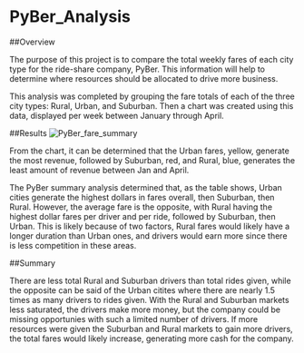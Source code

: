 # PyBer_Analysis

##Overview 

The purpose of this project is to compare the total weekly fares of each city type for the ride-share company, PyBer. This information will help to determine where resources should be allocated to drive more business.

This analysis was completed by grouping the fare totals of each of the three city types: Rural, Urban, and Suburban. Then a chart was created using this data, displayed per week between January through April.

##Results
![PyBer_fare_summary](https://user-images.githubusercontent.com/78892035/113493238-9381ae00-94ab-11eb-921d-ea96e4db93cc.png)


From the chart, it can be determined that the Urban fares, yellow, generate the most revenue, followed by Suburban, red, and Rural, blue, generates the least amount of revenue between Jan and April.

The PyBer summary analysis determined that, as the table shows, Urban cities generate the highest dollars in fares overall, then Suburban, then Rural. However, the average fare is the opposite, with Rural having the highest dollar fares per driver and per ride, followed by Suburban, then Urban. This is likely because of two factors, Rural fares would likely have a longer duration than Urban ones, and drivers would earn more since there is less competition in these areas. 

##Summary

There are less total Rural and Suburban drivers than total rides given, while the opposite can be said of the Urban citites where there are nearly 1.5 times as many drivers to rides given. With the Rural and Suburban markets less saturated, the drivers make more money, but the company could be missing opportunies with such a limited number of drivers. If more resources were given the Suburban and Rural markets to gain more drivers, the total fares would likely increase, generating more cash for the company.

